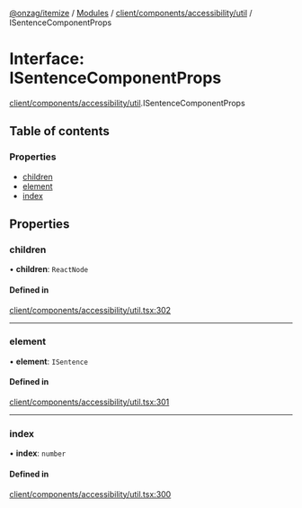 [@onzag/itemize](../README.md) / [Modules](../modules.md) / [client/components/accessibility/util](../modules/client_components_accessibility_util.md) / ISentenceComponentProps

# Interface: ISentenceComponentProps

[client/components/accessibility/util](../modules/client_components_accessibility_util.md).ISentenceComponentProps

## Table of contents

### Properties

- [children](client_components_accessibility_util.ISentenceComponentProps.md#children)
- [element](client_components_accessibility_util.ISentenceComponentProps.md#element)
- [index](client_components_accessibility_util.ISentenceComponentProps.md#index)

## Properties

### children

• **children**: `ReactNode`

#### Defined in

[client/components/accessibility/util.tsx:302](https://github.com/onzag/itemize/blob/73e0c39e/client/components/accessibility/util.tsx#L302)

___

### element

• **element**: `ISentence`

#### Defined in

[client/components/accessibility/util.tsx:301](https://github.com/onzag/itemize/blob/73e0c39e/client/components/accessibility/util.tsx#L301)

___

### index

• **index**: `number`

#### Defined in

[client/components/accessibility/util.tsx:300](https://github.com/onzag/itemize/blob/73e0c39e/client/components/accessibility/util.tsx#L300)
